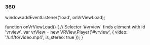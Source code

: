 ### 360




<script src="//360.vizor.io/scripts/embed.js" data-vizorurl="https://360.vizor.io/embed/v/dak1r" ></script>



<script src="https://storage.googleapis.com/vrview/2.0/build/vrview.min.js"></script>

<div id='vrview'></div>

window.addEventListener('load', onVrViewLoad);

function onVrViewLoad() {
  // Selector '#vrview' finds element with id 'vrview'.
  var vrView = new VRView.Player('#vrview', {
    video: '/url/to/video.mp4',
    is_stereo: true
  });
}



